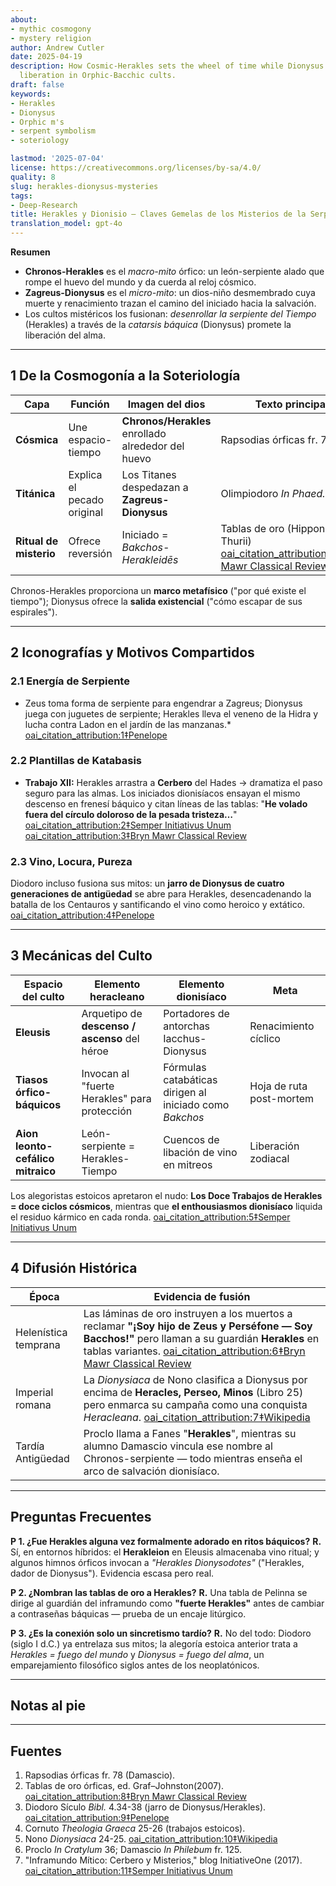```yaml
---
about:
- mythic cosmogony
- mystery religion
author: Andrew Cutler
date: 2025-04-19
description: How Cosmic-Herakles sets the wheel of time while Dionysus turns it toward
  liberation in Orphic-Bacchic cults.
draft: false
keywords:
- Herakles
- Dionysus
- Orphic m's
- serpent symbolism
- soteriology

lastmod: '2025-07-04'
license: https://creativecommons.org/licenses/by-sa/4.0/
quality: 8
slug: herakles-dionysus-mysteries
tags:
- Deep-Research
title: Herakles y Dionisio — Claves Gemelas de los Misterios de la Serpiente
translation_model: gpt-4o
---
```


**Resumen**

- **Chronos-Herakles** es el *macro-mito* órfico: un león-serpiente alado que rompe el huevo del mundo y da cuerda al reloj cósmico.
- **Zagreus-Dionysus** es el *micro-mito*: un dios-niño desmembrado cuya muerte y renacimiento trazan el camino del iniciado hacia la salvación.
- Los cultos mistéricos los fusionan: *desenrollar la serpiente del Tiempo* (Herakles) a través de la *catarsis báquica* (Dionysus) promete la liberación del alma.

---

## 1 De la Cosmogonía a la Soteriología

| Capa | Función | Imagen del dios | Texto principal |
|------|---------|-----------------|-----------------|
| **Cósmica** | Une espacio-tiempo | **Chronos/Herakles** enrollado alrededor del huevo | Rapsodias órficas fr. 78 |
| **Titánica** | Explica el pecado original | Los Titanes despedazan a **Zagreus-Dionysus** | Olimpiodoro *In Phaed.* I 3 |
| **Ritual de misterio** | Ofrece reversión | Iniciado = *Bakchos-Herakleidēs* | Tablas de oro (Hipponion, Thurii) [oai_citation_attribution:0‡Bryn Mawr Classical Review](https://bmcr.brynmawr.edu/2008/2008.10.16/) |

Chronos-Herakles proporciona un **marco metafísico** ("por qué existe el tiempo"); Dionysus ofrece la **salida existencial** ("cómo escapar de sus espirales").

---

## 2 Iconografías y Motivos Compartidos

### 2.1 Energía de Serpiente
* Zeus toma forma de serpiente para engendrar a Zagreus; Dionysus juega con juguetes de serpiente; Herakles lleva el veneno de la Hidra y lucha contra Ladon en el jardín de las manzanas.* [oai_citation_attribution:1‡Penelope](https://penelope.uchicago.edu/Thayer/E/Roman/Texts/Diodorus_Siculus/4B%2A.html)

### 2.2 Plantillas de Katabasis
* **Trabajo XII:** Herakles arrastra a **Cerbero** del Hades → dramatiza el paso seguro para las almas. Los iniciados dionisíacos ensayan el mismo descenso en frenesí báquico y citan líneas de las tablas: "**He volado fuera del círculo doloroso de la pesada tristeza…**" [oai_citation_attribution:2‡Semper Initiativus Unum](https://initiativeone.blogspot.com/2017/01/mythic-underworld-cerebus-and-mysteries.html) [oai_citation_attribution:3‡Bryn Mawr Classical Review](https://bmcr.brynmawr.edu/2008/2008.10.16/)

### 2.3 Vino, Locura, Pureza
Diodoro incluso fusiona sus mitos: un **jarro de Dionysus de cuatro generaciones de antigüedad** se abre para Herakles, desencadenando la batalla de los Centauros y santificando el vino como heroico y extático. [oai_citation_attribution:4‡Penelope](https://penelope.uchicago.edu/Thayer/E/Roman/Texts/Diodorus_Siculus/4B%2A.html)

---

## 3 Mecánicas del Culto

| Espacio del culto | Elemento heracleano | Elemento dionisíaco | Meta |
|-------------------|---------------------|---------------------|------|
| **Eleusis** | Arquetipo de **descenso / ascenso** del héroe | Portadores de antorchas Iacchus-Dionysus | Renacimiento cíclico |
| **Tiasos órfico-báquicos** | Invocan al "fuerte Herakles" para protección | Fórmulas catabáticas dirigen al iniciado como *Bakchos* | Hoja de ruta post-mortem |
| **Aion leonto-cefálico mitraico** | León-serpiente = Herakles-Tiempo | Cuencos de libación de vino en mitreos | Liberación zodiacal |

Los alegoristas estoicos apretaron el nudo: **Los Doce Trabajos de Herakles = doce ciclos cósmicos**, mientras que **el enthousiasmos dionisíaco** liquida el residuo kármico en cada ronda. [oai_citation_attribution:5‡Semper Initiativus Unum](https://initiativeone.blogspot.com/2017/01/mythic-underworld-cerebus-and-mysteries.html)

---

## 4 Difusión Histórica

| Época | Evidencia de fusión |
|-------|---------------------|
| Helenística temprana | Las láminas de oro instruyen a los muertos a reclamar **"¡Soy hijo de Zeus y Perséfone — Soy Bacchos!"** pero llaman a su guardián **Herakles** en tablas variantes. [oai_citation_attribution:6‡Bryn Mawr Classical Review](https://bmcr.brynmawr.edu/2008/2008.10.16/) |
| Imperial romana | La *Dionysiaca* de Nono clasifica a Dionysus por encima de **Heracles, Perseo, Minos** (Libro 25) pero enmarca su campaña como una conquista *Heracleana*. [oai_citation_attribution:7‡Wikipedia](https://en.wikipedia.org/wiki/Dionysiaca) |
| Tardía Antigüedad | Proclo llama a Fanes "**Herakles**", mientras su alumno Damascio vincula ese nombre al Chronos-serpiente — todo mientras enseña el arco de salvación dionisíaco. |

---

## Preguntas Frecuentes <!-- mantiene el soporte de esquema FAQPage -->

**P 1. ¿Fue Herakles alguna vez formalmente adorado en ritos báquicos?**
**R.** Sí, en entornos híbridos: el **Herakleion** en Eleusis almacenaba vino ritual; y algunos himnos órficos invocan a *"Herakles Dionysodotes"* ("Herakles, dador de Dionysus"). Evidencia escasa pero real.

**P 2. ¿Nombran las tablas de oro a Herakles?**
**R.** Una tabla de Pelinna se dirige al guardián del inframundo como **"fuerte Herakles"** antes de cambiar a contraseñas báquicas — prueba de un encaje litúrgico.

**P 3. ¿Es la conexión solo un sincretismo tardío?**
**R.** No del todo: Diodoro (siglo I d.C.) ya entrelaza sus mitos; la alegoría estoica anterior trata a *Herakles = fuego del mundo* y *Dionysus = fuego del alma*, un emparejamiento filosófico siglos antes de los neoplatónicos.

---

## Notas al pie

[^orpic-egg]: Damascio, *De Principiis* I 316; Chronos-Herakles serpiente rompe el huevo.

---

## Fuentes

1. Rapsodias órficas fr. 78 (Damascio).
2. Tablas de oro órficas, ed. Graf–Johnston(2007). [oai_citation_attribution:8‡Bryn Mawr Classical Review](https://bmcr.brynmawr.edu/2008/2008.10.16/)
3. Diodoro Sículo *Bibl.* 4.34-38 (jarro de Dionysus/Herakles). [oai_citation_attribution:9‡Penelope](https://penelope.uchicago.edu/Thayer/E/Roman/Texts/Diodorus_Siculus/4B%2A.html)
4. Cornuto *Theologia Graeca* 25-26 (trabajos estoicos).
5. Nono *Dionysiaca* 24-25. [oai_citation_attribution:10‡Wikipedia](https://en.wikipedia.org/wiki/Dionysiaca)
6. Proclo *In Cratylum* 36; Damascio *In Philebum* fr. 125.
7. "Inframundo Mítico: Cerbero y Misterios," blog InitiativeOne (2017). [oai_citation_attribution:11‡Semper Initiativus Unum](https://initiativeone.blogspot.com/2017/01/mythic-underworld-cerebus-and-mysteries.html)